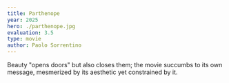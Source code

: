 ```yaml
---
title: Parthenope
year: 2025
hero: ./parthenope.jpg
evaluation: 3.5
type: movie
author: Paolo Sorrentino
---
```


Beauty "opens doors" but also closes them; the movie succumbs to its own message, mesmerized by its aesthetic yet constrained by it.
